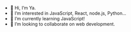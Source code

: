 - 👋 Hi, I’m Ya.
- 👀 I’m interested in JavaScript, React, node.js, Python...
- 🌱 I’m currently learning JavaScript!
- 💞️ I’m looking to collaborate on web development.

<!---
ya-liu/ya-liu is a ✨ special ✨ repository because its `README.md` (this file) appears on your GitHub profile.
You can click the Preview link to take a look at your changes.
--->
